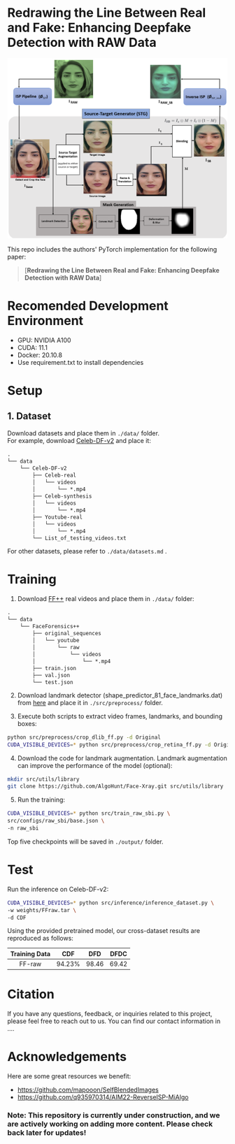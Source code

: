 # Redrawing the Line Between Real and Fake: Enhancing Deepfake Detection with RAW Data
![Overview](pipeline.png)  

This repo includes the authors' PyTorch implementation for the following paper: 
> [**Redrawing the Line Between Real and Fake: Enhancing Deepfake Detection with RAW Data**]


# Recomended Development Environment
* GPU: NVIDIA A100
* CUDA: 11.1
* Docker: 20.10.8
* Use requirement.txt to install dependencies 

# Setup
## 1. Dataset
Download datasets and place them in `./data/` folder.  
For example, download [Celeb-DF-v2](https://github.com/yuezunli/celeb-deepfakeforensics) and place it:
```
.
└── data
    └── Celeb-DF-v2
        ├── Celeb-real
        │   └── videos
        │       └── *.mp4
        ├── Celeb-synthesis
        │   └── videos
        │       └── *.mp4
        ├── Youtube-real
        │   └── videos
        │       └── *.mp4
        └── List_of_testing_videos.txt
```
For other datasets, please refer to `./data/datasets.md` .


# Training
1. Download [FF++](https://github.com/ondyari/FaceForensics) real videos and place them in `./data/` folder:
```
.
└── data
    └── FaceForensics++
        ├── original_sequences
        │   └── youtube
        │       └── raw
        │           └── videos
        │               └── *.mp4
        ├── train.json
        ├── val.json
        └── test.json
```
2. Download landmark detector (shape_predictor_81_face_landmarks.dat) from [here](https://github.com/codeniko/shape_predictor_81_face_landmarks) and place it in `./src/preprocess/` folder.  

3. Execute both scripts to extract video frames, landmarks, and bounding boxes:
```bash
python src/preprocess/crop_dlib_ff.py -d Original
CUDA_VISIBLE_DEVICES=* python src/preprocess/crop_retina_ff.py -d Original
```

4.  Download the code for landmark augmentation. Landmark augmentation can improve the performance of the model (optional):
```bash
mkdir src/utils/library
git clone https://github.com/AlgoHunt/Face-Xray.git src/utils/library
```

5. Run the training:
```bash
CUDA_VISIBLE_DEVICES=* python src/train_raw_sbi.py \
src/configs/raw_sbi/base.json \
-n raw_sbi
```
Top five checkpoints will be saved in `./output/` folder.


# Test
Run the inference on Celeb-DF-v2:
```bash
CUDA_VISIBLE_DEVICES=* python src/inference/inference_dataset.py \
-w weights/FFraw.tar \
-d CDF
```

Using the provided pretrained model, our cross-dataset results are reproduced as follows:

Training Data | CDF | DFD | DFDC 
:-: | :-: | :-: | :-: 
FF-raw | 94.23% | 98.46 | 69.42 


# Citation
If you have any questions, feedback, or inquiries related to this project, please feel free to reach out to us. You can find our contact information in ....

# Acknowledgements
Here are some great resources we benefit:
* https://github.com/mapooon/SelfBlendedImages
* https://github.com/q935970314/AIM22-ReverseISP-MiAlgo

### Note: This repository is currently under construction, and we are actively working on adding more content. Please check back later for updates!
